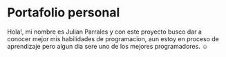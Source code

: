 # Portafolio personal
Hola!, mi nombre es Julian Parrales y con este proyecto
busco dar a conocer mejor mis habilidades de programacion,
aun estoy en proceso de aprendizaje pero algun dia sere
uno de los mejores programadores. ☺